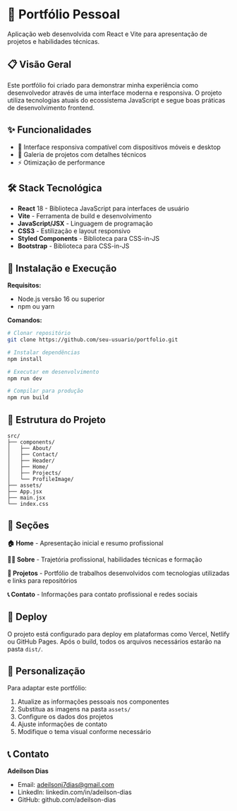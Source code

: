# 🚀 Portfólio Pessoal
Aplicação web desenvolvida com React e Vite para apresentação de projetos e habilidades técnicas.

## 📋 Visão Geral

Este portfólio foi criado para demonstrar minha experiência como desenvolvedor através de uma interface moderna e responsiva. O projeto utiliza tecnologias atuais do ecossistema JavaScript e segue boas práticas de desenvolvimento frontend.

## ✨ Funcionalidades

- 📱 Interface responsiva compatível com dispositivos móveis e desktop
- 💼 Galeria de projetos com detalhes técnicos
- ⚡ Otimização de performance

## 🛠️ Stack Tecnológica

- **React** 18 - Biblioteca JavaScript para interfaces de usuário
- **Vite** - Ferramenta de build e desenvolvimento
- **JavaScript/JSX** - Linguagem de programação
- **CSS3** - Estilização e layout responsivo
- **Styled Components** - Biblioteca para CSS-in-JS
- **Bootstrap** - Biblioteca para CSS-in-JS


## 🚀 Instalação e Execução

**Requisitos:**
- Node.js versão 16 ou superior
- npm ou yarn

**Comandos:**

```bash
# Clonar repositório
git clone https://github.com/seu-usuario/portfolio.git

# Instalar dependências
npm install

# Executar em desenvolvimento
npm run dev

# Compilar para produção
npm run build
```

## 📁 Estrutura do Projeto

```
src/
├── components/
│   ├── About/
│   ├── Contact/
│   ├── Header/
│   ├── Home/
│   ├── Projects/
│   └── ProfileImage/
├── assets/
├── App.jsx
├── main.jsx
└── index.css
```

## 🌟 Seções

**🏠 Home** - Apresentação inicial e resumo profissional

**👨‍💻 Sobre** - Trajetória profissional, habilidades técnicas e formação

**💼 Projetos** - Portfólio de trabalhos desenvolvidos com tecnologias utilizadas e links para repositórios

**📞 Contato** - Informações para contato profissional e redes sociais

## 🚀 Deploy

O projeto está configurado para deploy em plataformas como Vercel, Netlify ou GitHub Pages. Após o build, todos os arquivos necessários estarão na pasta `dist/`.

## 🎨 Personalização

Para adaptar este portfólio:

1. Atualize as informações pessoais nos componentes
2. Substitua as imagens na pasta `assets/`
3. Configure os dados dos projetos
4. Ajuste informações de contato
5. Modifique o tema visual conforme necessário


## 📞 Contato

**Adeilson Dias**
- Email: adeilsonj7dias@gmail.com
- LinkedIn: linkedin.com/in/adeilson-dias
- GitHub: github.com/adeilson-dias
